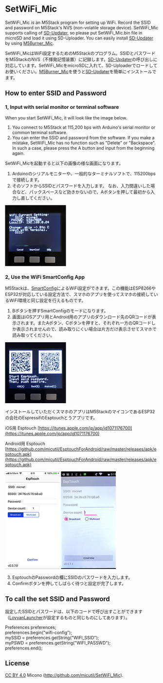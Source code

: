 # SetWiFi_Mic

SetWiFi_Mic is an M5Stack program for setting up WiFi. Record the SSID and password on M5Stack's NVS (non-volatile storage device). SetWiFi_Mic supports calling of [SD-Updater](https://github.com/tobozo/M5Stack-SD-Updater), so please put SetWiFi_Mic.bin file in microSD and load it using SD-Uploader. You can easily install [SD-Updater](https://github.com/tobozo/M5Stack-SD-Updater) by using [M5Burner_Mic](https://github.com/micutil/M5Burner_Mic).

SetWiFi_MicはWiFi設定するためのM5Stackのプログラム。SSIDとパスワードをM5StackのNVS（不揮発記憶装置）に記録します。[SD-Updater](https://github.com/tobozo/M5Stack-SD-Updater)の呼び出しに対応しています。SetWiFi_MicをmicroSDに入れて、SD-Uploaderでロードしてお使いください。[M5Burner_Mic](https://github.com/micutil/M5Burner_Mic)を使うと[SD-Updater](https://github.com/tobozo/M5Stack-SD-Updater)を簡単にインストールでます。

## How to enter SSID and Password
### 1, Input with serial monitor or terminal software
When you start SetWiFi_Mic, it will look like the image below.
1. You connect to M5Stack at 115,200 bps with Arduino's serial monitor or common terminal software.
2. You can enter the SSID and password from the software.
If you make a mistake, SetWiFi_Mic has no function such as "Delete" or "Backspace". In such a case, please press the A button and input from the beginning again.

SetWiFi_Micを起動すると以下の画像の様な画面になります。
1. Arduinoのシリアルモニターや、一般的なターミナルソフトで、115200bpsで接続します。
2. そのソフトからSSIDとパスワードを入力します。
なお、入力間違いした場合など、パックスペースなど効きかないので、Aボタンを押して最初から入力し直してください。

![MacDown logo](images/IMG_9566_2.png)

### 2, Use the WiFi SmartConfig App
M5Stackは、[SmartConfig](https://docs.espressif.com/projects/esp-idf/en/latest/api-reference/network/esp_smartconfig.html)によるWiFi設定ができます。この機能はESP8266やESP32が対応している設定方法で、スマホのアプリを使ってスマホの接続しているWiFi環境と同じ設定を行えるものです。

1. Bボタンを押すSmartConfigのモードになります。
2. 画面はiOSアプリ用とAndroid用のアプリのダウンロード先のQRコードが表示されます。またAボタン、Cボタンを押すと、それぞれ一方のQRコードしか表示されませんので、読み取りにくい場合は片方だけ表示させてスマホで読み取ってください。

![MacDown logo](images/IMG_9565_2.png)

インストールしていただくスマホのアプリはM5StackのマイコンであるESP32の会社のEspressifのEsptouchとうアプリです。

iOS用 Esptouch
[https://itunes.apple.com/jp/app/id1071176700](https://itunes.apple.com/jp/app/id1071176700)

Android用 Esptouch
[https://github.com/micutil/EsptouchForAndroid/raw/master/releases/apk/esptouch.apk](https://github.com/micutil/EsptouchForAndroid/raw/master/releases/apk/esptouch.apk)

![MacDown logo](images/IMG_9563_2.png)   ![MacDown logo](images/IMG_9562_2.png)

3. EsptouchのPasswordの欄にSSIDのパスワードを入力します。
4. Confirmボタンを押してしばらく待つと設定が完了します。


## To call the set SSID and Password
設定したSSIDとパスワードは、以下のコードで呼び出すことができます（[LovyanLauncher](https://github.com/lovyan03/M5Stack_LovyanLauncher)が設定するものと同じものにしてあります）。

Preferences preferences;<br>
preferences.begin("wifi-config");<br>
mySSID = preferences.getString("WIFI_SSID");<br>
myPSWD = preferences.getString("WIFI_PASSWD");<br>
preferences.end();<br>

## License

[CC BY 4.0](https://creativecommons.org/licenses/by/4.0/) Micono (http://github.com/micutil/SetWiFi_Mic).



